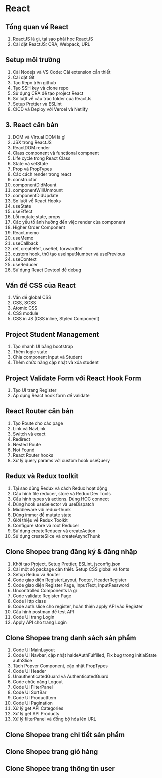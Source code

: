 # React

## Tổng quan về React

1. ReactJS là gì, tại sao phải học ReactJS
2. Cài đặt ReactJS: CRA, Webpack, URL

## Setup môi trường

1. Cài Nodejs và VS Code: Cài extension cần thiết
2. Cài đặt Git
3. Tạo Repo trên github
4. Tạo SSH key và clone repo
5. Sử dụng CRA để tạo project React
6. Sơ lượt về cấu trúc folder của ReactJs
7. Setup Prettier và ESLint
8. CICD và Deploy với Vercel và Netlify

## 3. React căn bản

1. DOM và Virtual DOM là gì
2. JSX trong ReactJS
3. ReactDOM.render
4. Class component và functional compnent
5. Life cycle trong React Class
6. State và setState
7. Prop và PropTypes
8. Các cách render trong react
9. constructor
10. componentDidMount
11. componentWillUnmount
12. componentDidUpdate
13. Sơ lượt về React Hooks
14. useState
15. useEffect
16. Lỗi mutate state, props
17. Các yếu tố ảnh hưởng đến việc render của component
18. Higher Order Component
19. React.memo
20. useMemo
21. useCallback
22. ref, createRef, useRef, forwardRef
23. custom hook, thử tạo useInputNumber và usePrevious
24. useContext
25. useReducer
26. Sử dụng React Devtool để debug

## Vấn đề CSS của React

1. Vấn đề global CSS
2. CSS, SCSS
3. Atomic CSS
4. CSS module
5. CSS in JS (CSS inline, Styled Component)

## Project Student Management

1. Tạo nhanh UI bằng bootstrap
2. Thêm logic state
3. Chia component Input và Student
4. Thêm chức năng cập nhật và xóa student

## Project Validate Form với React Hook Form

1. Tạo UI trang Register
2. Áp dụng React hook form để validate

## React Router căn bản

1. Tạo Route cho các page
2. Link và NavLink
3. Switch và exact
4. Redirect
5. Nested Route
6. Not Found
7. React Router hooks
8. Xử lý query params với custom hook useQuery

## Redux và Redux toolkit

1. Tại sao dùng Redux và cách Redux hoạt động
2. Cấu hình file reducer, store và Redux Dev Tools
3. Cấu hình types và actions. Dùng HOC connect
4. Dùng hook useSelector và useDispatch
5. Middleware với redux-thunk
6. Dùng immer để mutate state
7. Giới thiệu về Redux Toolkit
8. Configure store và root Reducer
9. Sử dụng createReducer và createAction
10. Sử dụng createSlice và createAsyncThunk

## Clone Shopee trang đăng ký & đăng nhập

1. Khởi tạo Project, Setup Prettier, ESLint, jsconfig.json
2. Cài một số package cần thiết. Setup CSS global và fonts
3. Setup Redux và Router
4. Code giao diện RegisterLayout, Footer, HeaderRegister
5. Code giao diện Register Page, InputText, InputPassword
6. Uncontrolled Components là gì
7. Code validate Register Page
8. Code Http class
9. Code auth.slice cho register, hoàn thiện apply API vào Register
10. Cấu hình postman để test API
11. Code UI trang Login
12. Apply API cho trang Login

## Clone Shopee trang danh sách sản phẩm

1. Code UI MainLayout
2. Code UI Navbar, cập nhật haldeAuthFulfilled, Fix bug trong initialState authSlice
3. Tách Popver Component, cập nhật PropTypes
4. Code UI Header
5. UnauthenticatedGuard và AuthenticatedGuard
6. Code chức năng Logout
7. Code UI FilterPanel
8. Code UI SortBar
9. Code UI ProductItem
10. Code UI Pagination
11. Xử lý get API Categories
12. Xử lý get API Products
13. Xử lý filterPanel và đồng bộ hóa lên URL

## Clone Shopee trang chi tiết sản phẩm

## Clone Shopee trang giỏ hàng

## Clone Shopee trang thông tin user

